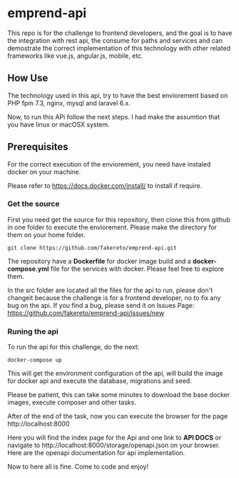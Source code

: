 # emprend-api

This repo is for the challenge to frontend developers, and the goal is to have the integration with rest api, the consume for paths and services and can demostrate the correct implementation of this technology with other related frameworks like vue.js, angular.js, mobile, etc.

## How Use

The technology used in this api,  try to have the best enviorement based on PHP fpm 7.3, nginx, mysql and laravel 6.x.

Now, to run this APi follow the next steps. I had make the assumtion that you have linux or macOSX system.

## Prerequisites 

For the correct execution of the enviorement, you need have instaled docker on your machine. 

Please refer to https://docs.docker.com/install/ to install if require.

### Get the source 

First you need get the source for this repository, then clone this from github in one folder to execute the enviorement. Please make the directory for them on your home folder.

    git clone https://github.com/fakereto/emprend-api.git

The repository have a **Dockerfile** for docker image build and a **docker-compose.yml** file for the services with docker. Please feel free to explore them.

In the src folder are located all the files for the api to run, please don't changeit because the challenge is for a frontend developer, no to fix any bug on the api. If you find a bug, please send it on Issues Page: https://github.com/fakereto/emprend-api/issues/new

### Runing the api

To run the api for this challenge, do the next:

    docker-compose up

This will get the environment configuration of the api, will build the image for docker api and execute the database, migrations and seed.

Please be patient, this can take some minutes to download the base docker images, execute composer and other tasks.

After of the end of the task, now you can execute the browser for the page http://localhost:8000

Here you will find the index page for the Api and one link to **API DOCS** or navigate to http://localhost:8000/storage/openapi.json on your browser. Here are the openapi documentation for api implementation.

Now to here all is fine. Come to code and enjoy!